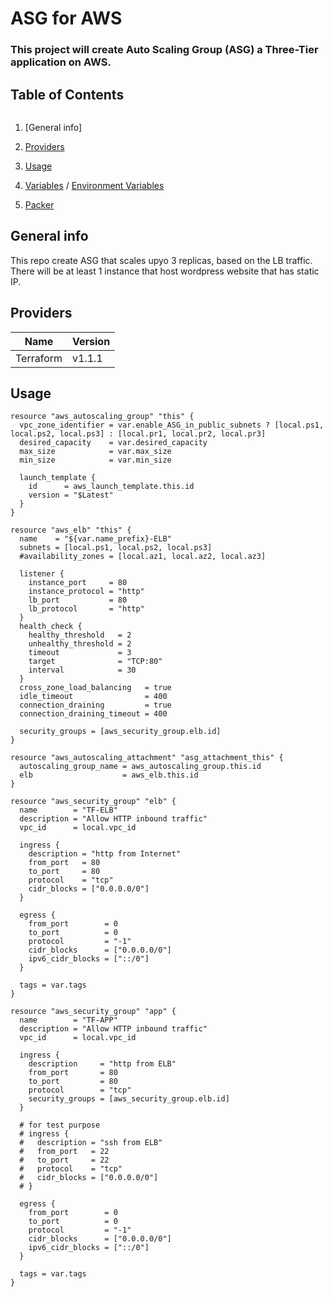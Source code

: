 # ASG for AWS
### This project will create Auto Scaling Group (ASG) a Three-Tier application on AWS.

## Table of Contents
```
```
1. [General info]

2. [Providers](https://github.com/rus777777/terraform-team-1/blob/main/asg/provider.tf)

3. [Usage](https://github.com/rus777777/terraform-team-1/blob/main/asg/main.tf)

3. [Variables](https://github.com/rus777777/terraform-team-1/blob/main/asg/variable.tf) / [Environment Variables](https://github.com/rus777777/terraform-team-1/blob/main/asg/example.tfvars)
4. [Packer](https://github.com/rus777777/terraform-team-1/blob/main/packer/README.md)


## General info
This repo create ASG that scales upyo 3 replicas, based on the LB traffic. There will be at least 1 instance that host wordpress website that has static IP.

## Providers
Name            | Version
----------------|---------
Terraform       | v1.1.1


## Usage

```
resource "aws_autoscaling_group" "this" {
  vpc_zone_identifier = var.enable_ASG_in_public_subnets ? [local.ps1, local.ps2, local.ps3] : [local.pr1, local.pr2, local.pr3]
  desired_capacity    = var.desired_capacity
  max_size            = var.max_size
  min_size            = var.min_size

  launch_template {
    id      = aws_launch_template.this.id
    version = "$Latest"
  }
}

resource "aws_elb" "this" {
  name    = "${var.name_prefix}-ELB"
  subnets = [local.ps1, local.ps2, local.ps3]
  #availability_zones = [local.az1, local.az2, local.az3]

  listener {
    instance_port     = 80
    instance_protocol = "http"
    lb_port           = 80
    lb_protocol       = "http"
  }
  health_check {
    healthy_threshold   = 2
    unhealthy_threshold = 2
    timeout             = 3
    target              = "TCP:80"
    interval            = 30
  }
  cross_zone_load_balancing   = true
  idle_timeout                = 400
  connection_draining         = true
  connection_draining_timeout = 400

  security_groups = [aws_security_group.elb.id]
}

resource "aws_autoscaling_attachment" "asg_attachment_this" {
  autoscaling_group_name = aws_autoscaling_group.this.id
  elb                    = aws_elb.this.id
}

resource "aws_security_group" "elb" {
  name        = "TF-ELB"
  description = "Allow HTTP inbound traffic"
  vpc_id      = local.vpc_id

  ingress {
    description = "http from Internet"
    from_port   = 80
    to_port     = 80
    protocol    = "tcp"
    cidr_blocks = ["0.0.0.0/0"]
  }

  egress {
    from_port        = 0
    to_port          = 0
    protocol         = "-1"
    cidr_blocks      = ["0.0.0.0/0"]
    ipv6_cidr_blocks = ["::/0"]
  }

  tags = var.tags
}

resource "aws_security_group" "app" {
  name        = "TF-APP"
  description = "Allow HTTP inbound traffic"
  vpc_id      = local.vpc_id

  ingress {
    description     = "http from ELB"
    from_port       = 80
    to_port         = 80
    protocol        = "tcp"
    security_groups = [aws_security_group.elb.id]
  }

  # for test purpose
  # ingress {
  #   description = "ssh from ELB"
  #   from_port   = 22
  #   to_port     = 22
  #   protocol    = "tcp"
  #   cidr_blocks = ["0.0.0.0/0"]
  # }

  egress {
    from_port        = 0
    to_port          = 0
    protocol         = "-1"
    cidr_blocks      = ["0.0.0.0/0"]
    ipv6_cidr_blocks = ["::/0"]
  }

  tags = var.tags
}



```
